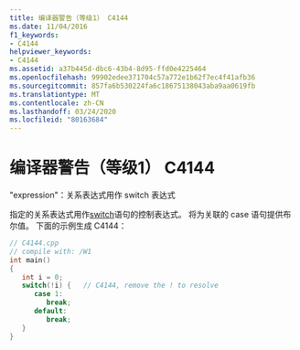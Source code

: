 ```yaml
---
title: 编译器警告（等级1） C4144
ms.date: 11/04/2016
f1_keywords:
- C4144
helpviewer_keywords:
- C4144
ms.assetid: a37b445d-dbc6-43b4-8d95-ffd0e4225464
ms.openlocfilehash: 99902edee371704c57a772e1b62f7ec4f41afb36
ms.sourcegitcommit: 857fa6b530224fa6c18675138043aba9aa0619fb
ms.translationtype: MT
ms.contentlocale: zh-CN
ms.lasthandoff: 03/24/2020
ms.locfileid: "80163684"
---
```

# <a name="compiler-warning-level-1-c4144"></a>编译器警告（等级1） C4144

"expression"：关系表达式用作 switch 表达式

指定的关系表达式用作[switch](../../cpp/switch-statement-cpp.md)语句的控制表达式。 将为关联的 case 语句提供布尔值。 下面的示例生成 C4144：

```cpp
// C4144.cpp
// compile with: /W1
int main()
{
   int i = 0;
   switch(!i) {   // C4144, remove the ! to resolve
      case 1:
         break;
      default:
         break;
   }
}
```
